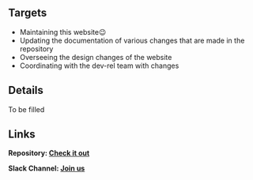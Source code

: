 ## Targets

- Maintaining this website😉
- Updating the documentation of various changes that are made in the repository
- Overseeing the design changes of the website
- Coordinating with the dev-rel team with changes

## Details

To be filled

## Links

**Repository: [Check it out](https://github.com/dokc/dokc.github.io)**

**Slack Channel: [Join us](https://dokcommunity.slack.com/archives/C036XTLQ3L2)**
